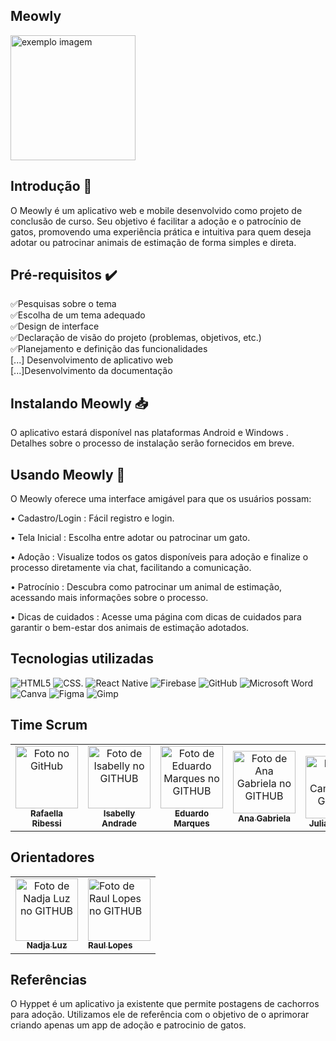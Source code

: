 ## Meowly
   <img src="https://github.com/user-attachments/assets/bd8cbd76-2bd7-4930-8bde-9e2e8aad0271" width="200px;" alt="exemplo imagem">



## Introdução 📖

O Meowly é um aplicativo web e mobile desenvolvido como projeto de conclusão de curso. Seu objetivo é facilitar a adoção e o patrocínio de gatos, promovendo uma experiência prática e intuitiva para quem deseja adotar ou patrocinar animais de estimação de forma simples e direta.

## Pré-requisitos ✔️

 ✅Pesquisas sobre o tema
 <br>
 ✅Escolha de um tema adequado
 <br>
 ✅Design de interface
 <br>
 ✅Declaração de visão do projeto (problemas, objetivos, etc.)
 <br>
 ✅Planejamento e definição das funcionalidades
 <br>
 [...] Desenvolvimento de aplicativo web
 <br>
 [...]Desenvolvimento da documentação

 
## Instalando Meowly 📥

   O aplicativo estará disponível nas plataformas Android e Windows . Detalhes sobre o processo de instalação serão fornecidos em breve.

## Usando Meowly 🐾

O Meowly oferece uma interface amigável para que os usuários possam:

   • Cadastro/Login : Fácil registro e login.
   
   • Tela Inicial : Escolha entre adotar ou patrocinar um gato.
   
   • Adoção : Visualize todos os gatos disponíveis para adoção e finalize o processo diretamente via chat, facilitando a comunicação.
   
   • Patrocínio : Descubra como patrocinar um animal de estimação, acessando mais informações sobre o processo.
   
   • Dicas de cuidados : Acesse uma página com dicas de cuidados para garantir o bem-estar dos animais de estimação adotados.


## Tecnologias utilizadas

   ![HTML5](https://img.shields.io/badge/html5-%23E34F26.svg?style=for-the-badge&logo=html5&logoColor=white)
   ![CSS](https://img.shields.io/badge/css3-%231572B6.svg?style=for-the-badge&logo=css3&logoColor=white).
   ![React Native](https://img.shields.io/badge/react_native-%2320232a.svg?style=for-the-badge&logo=react&logoColor=%2361DAFB)
   ![Firebase](https://img.shields.io/badge/firebase-%23039BE5.svg?style=for-the-badge&logo=firebase)
   ![GitHub](https://img.shields.io/badge/github-%23121011.svg?style=for-the-badge&logo=github&logoColor=white)
   ![Microsoft Word](https://img.shields.io/badge/Microsoft_Word-2B579A?style=for-the-badge&logo=microsoft-word&logoColor=white)
   ![Canva](https://img.shields.io/badge/Canva-%2300C4CC.svg?style=for-the-badge&logo=Canva&logoColor=white)
   ![Figma](https://img.shields.io/badge/figma-%23F24E1E.svg?style=for-the-badge&logo=figma&logoColor=white)
   ![Gimp](https://img.shields.io/badge/Gimp-657D8B?style=for-the-badge&logo=gimp&logoColor=FFFFFF)
  



## Time Scrum
<table>
  <tr>
    <td align="center">
      <a href="https://github.com/rafaribessi">
        <img src="https://avatars.githubusercontent.com/u/131973673?v=4" width="100px;" alt="Foto  no GitHub"/><br>
        <sub>
          <b>Rafaella Ribessi</b>
        </sub>
      </a>
    </td>
    <td align="center">
      <a href="https://github.com/isabellyz">
        <img src="https://avatars.githubusercontent.com/u/131974028?v=4" width="100px;" alt="Foto de Isabelly no GITHUB"/><br>
        <sub>
          <b>Isabelly Andrade</b>
        </sub>
      </a>
    </td>
      <td align="center">
      <a href="https://github.com/edu-smarques">
        <img src="https://avatars.githubusercontent.com/u/131973956?v=4" width="100px;" alt="Foto de Eduardo Marques no GITHUB"/><br>
        <sub>
          <b>Eduardo Marques</b>
        </sub>
      </a>
    </td>
       <td align="center">
      <a href="https://github.com/anagabichiliano">
        <img src="https://avatars.githubusercontent.com/u/177878367?v=4" width="100px;" alt="Foto de Ana Gabriela no GITHUB"/><br>
        <sub>
          <b>Ana Gabriela</b>
        </sub>
      </a>
    </td>
       <td align="center">
      <a href="https://github.com/JuliaCampo">
        <img src="  <td align="center">
        <img src="https://avatars.githubusercontent.com/u/131974301?v=4" width="100px;" alt="Foto de Julia Campos  no GITHUB"/><br>
        <sub>
          <b>Julia Campos</b>
        </sub>
      </a>
    </td>
</table>

## Orientadores

<table>
   <td align="center">
      <a href= "https://github.com/NadLuz?tab=following">
         <img src="https://avatars.githubusercontent.com/u/108203736?v=4" width="100px;" alt="Foto de Nadja Luz  no GITHUB"/>
         <br>
         <sub>
            <b> Nadja Luz </b>
         </sub>
      </a>
   </td>
     <td>
      <a href= "https://github.com/raulportolopes">
         <img src="https://avatars.githubusercontent.com/u/119448571?v=4" width="100px;" alt="Foto de Raul Lopes  no GITHUB"/>
         <br>
         <sub>
            <b> Raul Lopes </b>
         </sub>
      </a>
   </td>
</table>


## Referências
  O Hyppet é um aplicativo ja existente que permite postagens de cachorros para adoção. Utilizamos ele de referência com o objetivo de o aprimorar criando apenas um app de adoção e patrocinio de gatos.


